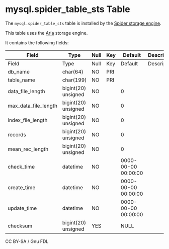 # mysql.spider\_table\_sts Table

The `mysql.spider_table_sts` table is installed by the [Spider storage engine](../../../../../storage-engines/spider/).

This table uses the [Aria](../../../../../storage-engines/aria/) storage engine.

It contains the following fields:

| Field                   | Type                | Null | Key | Default             | Description |
| ----------------------- | ------------------- | ---- | --- | ------------------- | ----------- |
| Field                   | Type                | Null | Key | Default             | Description |
| db\_name                | char(64)            | NO   | PRI |                     |             |
| table\_name             | char(199)           | NO   | PRI |                     |             |
| data\_file\_length      | bigint(20) unsigned | NO   |     | 0                   |             |
| max\_data\_file\_length | bigint(20) unsigned | NO   |     | 0                   |             |
| index\_file\_length     | bigint(20) unsigned | NO   |     | 0                   |             |
| records                 | bigint(20) unsigned | NO   |     | 0                   |             |
| mean\_rec\_length       | bigint(20) unsigned | NO   |     | 0                   |             |
| check\_time             | datetime            | NO   |     | 0000-00-00 00:00:00 |             |
| create\_time            | datetime            | NO   |     | 0000-00-00 00:00:00 |             |
| update\_time            | datetime            | NO   |     | 0000-00-00 00:00:00 |             |
| checksum                | bigint(20) unsigned | YES  |     | NULL                |             |

CC BY-SA / Gnu FDL
